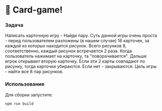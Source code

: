 # 🚀 Card-game!

### Задача
Написать карточную игру - Найди пару. 
Суть данной игры очень проста - перед пользователем разложены (в нашем случае) 16 карточек, за каждой из которых находится рисунок. Всего рисунков 8, соответственно, каждый рисунок встречается 2 раза.
Когда пользователь нажимает на карточку, та "поворачивается". Дальше игрок открывает вторую карточку. Если эти 2 карты совпадают по рисунку, тогда карточки убираются. Если нет - закрываются. Цель игры - найти все 8 пар рисунков.


### Использование
Для сборки запустите:
```
npm run build
```

